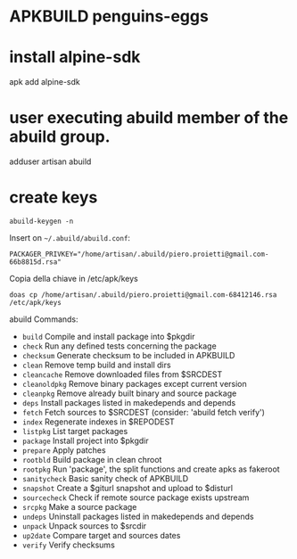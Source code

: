 # APKBUILD penguins-eggs

# install alpine-sdk
apk add alpine-sdk

# user executing abuild member of the abuild group.

adduser artisan abuild

# create keys
```
abuild-keygen -n
```

Insert on `~/.abuild/abuild.conf`:
```
PACKAGER_PRIVKEY="/home/artisan/.abuild/piero.proietti@gmail.com-66b8815d.rsa"
```

Copia della chiave in /etc/apk/keys
```
doas cp /home/artisan/.abuild/piero.proietti@gmail.com-68412146.rsa /etc/apk/keys
```

abuild Commands:
* `build`       Compile and install package into $pkgdir
* `check`       Run any defined tests concerning the package
* `checksum`    Generate checksum to be included in APKBUILD
* `clean`       Remove temp build and install dirs
* `cleancache`  Remove downloaded files from $SRCDEST
* `cleanoldpkg` Remove binary packages except current version
* `cleanpkg`    Remove already built binary and source package
* `deps`        Install packages listed in makedepends and depends
* `fetch`       Fetch sources to $SRCDEST (consider: 'abuild fetch verify')
* `index`       Regenerate indexes in $REPODEST
* `listpkg`     List target packages
* `package`     Install project into $pkgdir
* `prepare`     Apply patches
* `rootbld`     Build package in clean chroot
* `rootpkg`     Run 'package', the split functions and create apks as fakeroot
* `sanitycheck` Basic sanity check of APKBUILD
* `snapshot`    Create a $giturl snapshot and upload to $disturl
* `sourcecheck` Check if remote source package exists upstream
* `srcpkg`      Make a source package
* `undeps`      Uninstall packages listed in makedepends and depends
* `unpack`      Unpack sources to $srcdir
* `up2date`     Compare target and sources dates
* `verify`      Verify checksums

